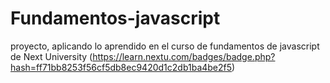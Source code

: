 # Fundamentos-javascript
proyecto, aplicando lo aprendido en el curso de fundamentos de javascript de Next University (https://learn.nextu.com/badges/badge.php?hash=ff71bb8253f56cf5db8ec9420d1c2db1ba4be2f5)
